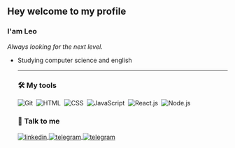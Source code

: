 ## Hey welcome to my profile
### I'am Leo

*Always looking for the next level.*

* Studying computer science and english
  
  <hr>
  
  ### 🛠️ My tools
  
  ![Git](https://img.shields.io/badge/-Git-05122A?style=flat&logo=git)&nbsp;
  ![HTML](https://img.shields.io/badge/-HTML-05122A?style=flat&logo=HTML5)&nbsp;
  ![CSS](https://img.shields.io/badge/-CSS-05122A?style=flat&logo=CSS3&logoColor=1572B6)&nbsp;
  ![JavaScript](https://img.shields.io/badge/-JavaScript-05122A?style=flat&logo=javascript)&nbsp;
  ![React.js](https://img.shields.io/badge/-React-05122A?style=flat&logo=react)&nbsp;
  ![Node.js](https://img.shields.io/badge/-Node.js-05122A?style=flat&logo=node.js)&nbsp;
  
  ### 💬 Talk to me
  
  <a href="https://linkedin.com/in/leodoprado" target="_blank">
    <img align="center" src="https://img.shields.io/badge/-leodoprado-05122A?style=flat&logo=linkedin" alt="linkedin"/>
  </a>
  
  <a href="https://t.me/leodoprado" target="_blank">
    <img align="center" src="https://img.shields.io/badge/-leodoprado-05122A?style=flat&logo=telegram" alt="telegram"/>
  </a>
  
  <a href="mailto:leodoprado01@gmail.com" target="_blank">
    <img align="center" src="https://img.shields.io/badge/-leodoprado01@gmail.com-05122A?style=flat&logo=gmail" alt="telegram"/>
  </a>
